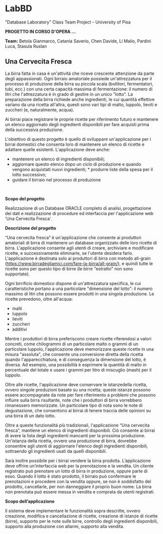# LabBD
"Database Laboratory" Class Team Project - University of Pisa

**PROGETTO IN CORSO D'OPERA ...**

**Team:** Betola Gianmarco, Catania Saverio, Chen Davide, Li Malio, Pardini Luca, Stasula Ruslan

## Una Cervecita Fresca  

La birra fatta in casa è un'attività che riceve crescente attenzione da parte degli appassionati. Ogni birraio amatoriale possiede un'attrezzatura per il processo di produzione della birra su piccola  scala  (bollitori,  fermentatori,  tubi,  ecc.)  con  una  certa  capacità  massima  di fermentazione: il numero di litri che l'attrezzatura è in grado di gestire in un unico "lotto". La preparazione della birra richiede anche ingredienti, le cui quantità effettive variano da una ricetta all'altra, questi sono vari tipi di malto, luppolo, lieviti e zuccheri (e, naturalmente, acqua). 

Ai  birrai  piace  registrare  le  proprie  ricette  per  riferimento  futuro  e  mantenere  un  elenco aggiornato degli ingredienti disponibili per fare acquisti prima della successiva produzione.

L'obiettivo di questo progetto è quello di sviluppare un'applicazione per i birrai domestici che consenta loro di mantenere un elenco di ricette e adattare quelle esistenti. L'applicazione deve anche: 
* mantenere un elenco di ingredienti disponibili;
* aggiornare questo elenco dopo un ciclo di produzione e quando vengono acquistati nuovi ingredienti; * produrre liste della spesa per il lotto successivo;
* guidare il birraio nel processo di produzione
<br>

**Scopo del progetto**

Realizzazione di un Database ORACLE completo di analisi, progettazione dei dati e realizzazione di procedure ed interfaccia per l'applicazione web 'Una Cervecita Fresca'.
<br>  

**Descrizione del progetto**

“Una  cervecita  fresca”  è  un'applicazione  che  consente  ai  produttori  amatoriali  di  birra  di mantenere un database organizzato delle loro ricette di birra. L'applicazione consente agli utenti  di  creare,  archiviare  e  modificare  ricette,  e  successivamente  eliminarle,  se  l'utente desidera  farlo.  L'applicazione  è  destinata  solo  ai  produttori  di  birra  con  metodo  all-grain (https://www.birradegliamici.com/fare-la-birra/all-grain/),  e  quindi  tutte  le  ricette  sono  per questo tipo di birre (le birre "estratto" non sono supportate).

Ogni birrificio domestico dispone di un'attrezzatura specifica, le cui caratteristiche portano a una particolare "dimensione del lotto": il numero massimo di litri che possono essere prodotti in una singola produzione. Le ricette prevedono, oltre all'acqua:
* malti
* luppolo
* lieviti
* zuccheri
* additivi

Mentre  i  produttori  di  birra  preferiscono  creare  ricette  riferendosi  a  valori  concreti,  come chilogrammi di un particolare malto o grammi di un particolare luppolo, l'applicazione deve memorizzare queste ricette in una misura "assoluta", che consente una conversione diretta della ricetta quando l'apparecchiatura, e di conseguenza la dimensione del lotto, è diversa. Ad esempio, una possibilità è esprimere la quantità di malto in percentuale del totale e usare i grammi per litro di miscuglio (mash) per il luppolo.

Oltre  alle  ricette,  l'applicazione  deve  conservare  le istanzedella  ricetta,  ovvero  singole produzioni basate su una ricetta; queste istanze possono essere accompagnate da note per fare riferimento a problemi che possono influire sulla birra risultante, note che i produttori di birra  vorrebbero  rimanessero  memorizzate.  Un  particolare  tipo  di  nota  sono  le  note  di degustazione, che consentono ai birrai di tenere traccia delle opinioni su una birra di un dato lotto.

Oltre a queste funzionalità più tradizionali, l'applicazione “Una cervecita fresca”, mantiene un elenco  di  ingredienti  disponibili.  Ciò  consente  ai  birrai  di  avere la  lista  degli  ingredienti mancanti per la prossima produzione. Un'istanza della ricetta, ovvero una produzione di birra, dovrebbe consentire agli utenti di aggiornare l'elenco degli ingredienti disponibili, sottraendo gli ingredienti usati da quelli disponibili.

Sarà  inoltre  possibile  per  i  birrai  vendere  la  birra  prodotta.  L’applicazione  deve  offrire un’interfaccia web per la prenotazione e la vendita. Un cliente registrato può prenotare un lotto di birra in produzione, oppure parte di esso. Quando il lotto è stato prodotto, il birraio può confermare  le  prenotazioni  e  procedere  con  la  vendita  oppure,  se  non  è  soddisfatto  del prodotto, cancellarle, per non danneggiare il proprio buon nome. La birra non prenotata può essere messa in vendita e comprata da utenti registrati.  

**Scopo dell’applicazione**

Il sistema deve implementare le funzionalità sopra descritte, ovvero creazione, modifica e cancellazione di ricette, creazione di istanze di ricette (birre), supporto per le note sulle birre, controllo  degli  ingredienti  disponibili,  supporto  alla  produzione  con  allarmi,  supporto  alla vendita. 
